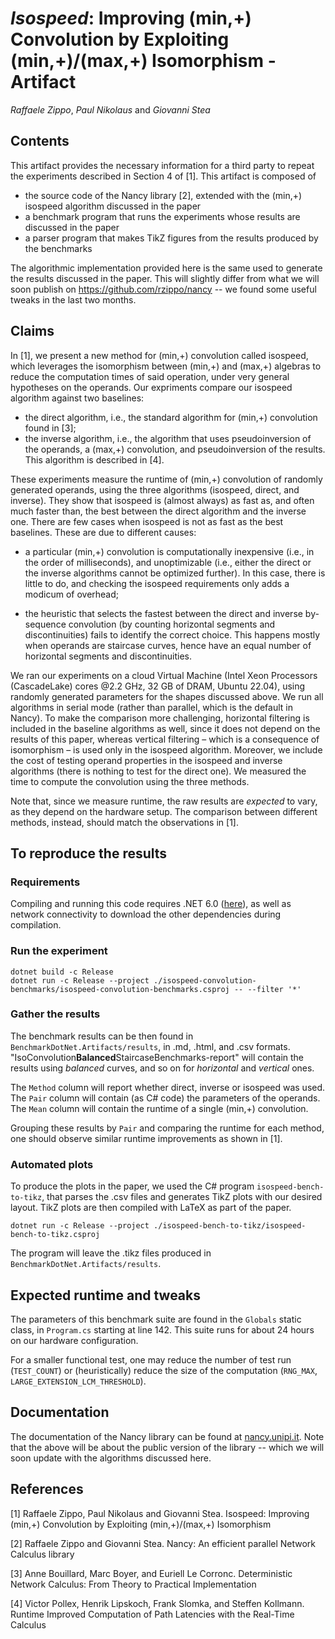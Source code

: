 # *Isospeed*: Improving (min,+) Convolution by Exploiting (min,+)/(max,+) Isomorphism - **Artifact**
*Raffaele Zippo*, *Paul Nikolaus* and *Giovanni Stea*

## Contents

This artifact provides the necessary information for a third party to repeat the experiments described in Section 4 of [1].
This artifact is composed of 

* the source code of the Nancy library [2], extended with the (min,+) isospeed algorithm discussed in the paper
* a benchmark program that runs the experiments whose results are discussed in the paper
* a parser program that makes TikZ figures from the results produced by the benchmarks

The algorithmic implementation provided here is the same used to generate the results discussed in the paper.
This will slightly differ from what we will soon publish on https://github.com/rzippo/nancy -- we found some useful tweaks in the last two months.

## Claims

In [1], we present a new method for (min,+) convolution called isospeed, which leverages the isomorphism between (min,+) and (max,+) algebras to reduce the computation times of said operation, under very general hypotheses on the operands. 
Our expriments compare our isospeed algorithm against two baselines:

* the direct algorithm, i.e., the standard algorithm for (min,+) convolution found in [3];
* the inverse algorithm, i.e., the algorithm that uses pseudoinversion of the operands, a (max,+) convolution, and pseudoinversion of the results. This algorithm is described in [4].

These experiments measure the runtime of (min,+) convolution of randomly generated operands, using the three algorithms (isospeed, direct, and inverse). 
They show that isospeed is (almost always) as fast as, and often much faster than, the best between the direct algorithm and the inverse one. 
There are few cases when isospeed is not as fast as the best baselines. These are due to different causes:

* a particular (min,+) convolution is computationally inexpensive (i.e., in the order of milliseconds), and unoptimizable (i.e., either the direct or the inverse algorithms cannot be optimized further). 
In this case, there is little to do, and checking the isospeed requirements only adds a modicum of overhead;

* the heuristic that selects the fastest between the direct and inverse by-sequence convolution (by counting horizontal segments and discontinuities) fails to identify the correct choice. 
This happens mostly when operands are staircase curves, hence have an equal number of horizontal segments and discontinuities. 

We ran our experiments on a cloud Virtual Machine (Intel Xeon Processors (CascadeLake) cores @2.2 GHz, 32 GB of DRAM, Ubuntu 22.04), using randomly generated parameters for the shapes discussed above. 
We run all algorithms in serial mode (rather than parallel, which is the default in Nancy). 
To make the comparison more challenging, horizontal filtering is included in the baseline algorithms as well, since it does not depend on the results of this paper, whereas vertical filtering – which is a consequence of isomorphism – is used only in the isospeed algorithm. 
Moreover, we include the cost of testing operand properties in the isospeed and inverse algorithms (there is nothing to test for the direct one). 
We measured the time to compute the convolution using the three methods.

Note that, since we measure runtime, the raw results are *expected* to vary, as they depend on the hardware setup.
The comparison between different methods, instead, should match the observations in [1].

## To reproduce the results

### Requirements

Compiling and running this code requires .NET 6.0 ([here](https://dotnet.microsoft.com/en-us/download)), as well as network connectivity to download the other dependencies during compilation.

### Run the experiment

```
dotnet build -c Release
dotnet run -c Release --project ./isospeed-convolution-benchmarks/isospeed-convolution-benchmarks.csproj -- --filter '*'
```

### Gather the results

The benchmark results can be then found in `BenchmarkDotNet.Artifacts/results`, in .md, .html, and .csv formats.
"IsoConvolution**Balanced**StaircaseBenchmarks-report" will contain the results using *balanced* curves, and so on for *horizontal* and *vertical* ones.

The `Method` column will report whether direct, inverse or isospeed was used.
The `Pair` column will contain (as C# code) the parameters of the operands.
The `Mean` column will contain the runtime of a single (min,+) convolution.

Grouping these results by `Pair` and comparing the runtime for each method, one should observe similar runtime improvements as shown in [1].

### Automated plots

To produce the plots in the paper, we used the C# program `isospeed-bench-to-tikz`, that parses the .csv files and generates TikZ plots with our desired layout.
TikZ plots are then compiled with LaTeX as part of the paper.

```
dotnet run -c Release --project ./isospeed-bench-to-tikz/isospeed-bench-to-tikz.csproj
```

The program will leave the .tikz files produced in `BenchmarkDotNet.Artifacts/results`.

## Expected runtime and tweaks

The parameters of this benchmark suite are found in the `Globals` static class, in `Program.cs` starting at line 142.
This suite runs for about 24 hours on our hardware configuration.

For a smaller functional test, one may reduce the number of test run (`TEST_COUNT`) or (heuristically) reduce the size of the computation (`RNG_MAX`, `LARGE_EXTENSION_LCM_THRESHOLD`).

## Documentation

The documentation of the Nancy library can be found at [nancy.unipi.it](https://nancy.unipi.it).
Note that the above will be about the public version of the library -- which we will soon update with the algorithms discussed here.

## References

[1] Raffaele Zippo, Paul Nikolaus and Giovanni Stea. Isospeed: Improving (min,+) Convolution by Exploiting (min,+)/(max,+) Isomorphism

[2] Raffaele Zippo and Giovanni Stea. Nancy: An efficient parallel Network Calculus library

[3] Anne Bouillard, Marc Boyer, and Euriell Le Corronc. Deterministic Network Calculus: From Theory to Practical Implementation

[4] Victor Pollex, Henrik Lipskoch, Frank Slomka, and Steffen Kollmann. Runtime Improved Computation of Path Latencies with the Real-Time Calculus